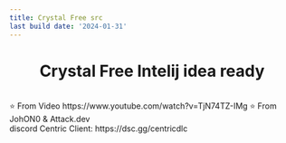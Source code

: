```yaml
---
title: Crystal Free src
last build date: '2024-01-31'
---
```



<p>
  <h1 align="center"><b>Crystal Free Intelij idea ready</b></h1>
</p>

<br>
⭐️ From Video https://www.youtube.com/watch?v=TjN74TZ-IMg
⭐️ From JohON0 & Attack.dev
<br>
discord Centric Client: https://dsc.gg/centricdlc

